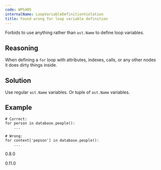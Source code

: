 ```yaml
---
code: WPS405
internalName: LoopVariableDefinitionViolation
title: Found wrong for loop variable definition
---
```


Forbids to use anything rather than `ast.Name` to define loop variables.

## Reasoning
When defining a `for` loop with attributes, indexes, calls, or any
other nodes it does dirty things inside.

## Solution
Use regular `ast.Name` variables. Or tuple of `ast.Name` variables.

## Example

    # Correct:
    for person in database.people():
        ...
    
    # Wrong:
    for context['pepson'] in database.people():
        ...

<div class="versionadded">

0.8.0

</div>

<div class="versionchanged">

0.11.0

</div>